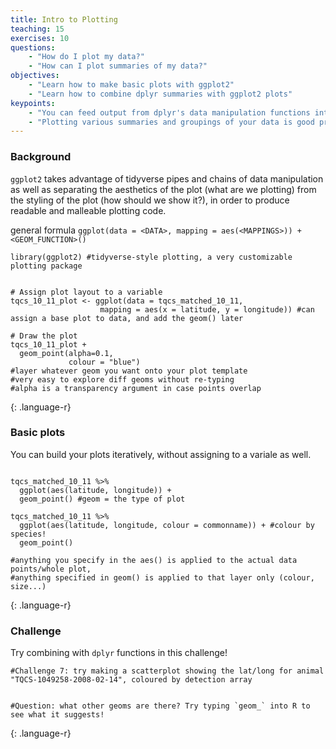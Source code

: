 ```yaml
---
title: Intro to Plotting
teaching: 15
exercises: 10
questions:
    - "How do I plot my data?"
    - "How can I plot summaries of my data?"
objectives:
    - "Learn how to make basic plots with ggplot2"
    - "Learn how to combine dplyr summaries with ggplot2 plots"
keypoints:
    - "You can feed output from dplyr's data manipulation functions into ggplot using pipes."
    - "Plotting various summaries and groupings of your data is good practice at the exploratory phase, and dplyr and ggplot make iterating different ideas straightforward."	  
---
```


### Background

`ggplot2` takes advantage of tidyverse pipes and chains of data manipulation as well as separating the aesthetics of the plot (what are we plotting) from the styling of the plot (how should we show it?), in order to produce readable and malleable plotting code.

general formula `ggplot(data = <DATA>, mapping = aes(<MAPPINGS>)) + <GEOM_FUNCTION>()`
~~~
library(ggplot2) #tidyverse-style plotting, a very customizable plotting package


# Assign plot layout to a variable
tqcs_10_11_plot <- ggplot(data = tqcs_matched_10_11, 
                    mapping = aes(x = latitude, y = longitude)) #can assign a base plot to data, and add the geom() later

# Draw the plot
tqcs_10_11_plot + 
  geom_point(alpha=0.1, 
             colour = "blue") 
#layer whatever geom you want onto your plot template
#very easy to explore diff geoms without re-typing
#alpha is a transparency argument in case points overlap

~~~
{: .language-r}

### Basic plots

You can build your plots iteratively, without assigning to a variale as well.
~~~

tqcs_matched_10_11 %>%  
  ggplot(aes(latitude, longitude)) + 
  geom_point() #geom = the type of plot

tqcs_matched_10_11 %>%  
  ggplot(aes(latitude, longitude, colour = commonname)) + #colour by species!
  geom_point()

#anything you specify in the aes() is applied to the actual data points/whole plot, 
#anything specified in geom() is applied to that layer only (colour, size...)

~~~
{: .language-r}

### Challenge

Try combining with `dplyr` functions in this challenge!
~~~
#Challenge 7: try making a scatterplot showing the lat/long for animal "TQCS-1049258-2008-02-14", coloured by detection array


#Question: what other geoms are there? Try typing `geom_` into R to see what it suggests!
~~~
{: .language-r}




